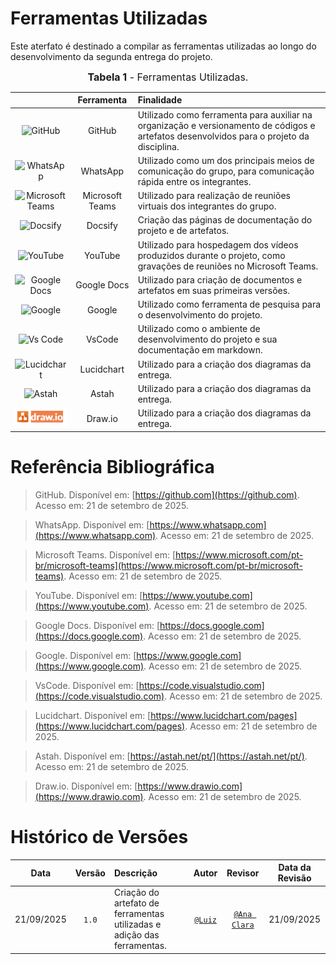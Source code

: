 # Ferramentas Utilizadas

Este aterfato é destinado a compilar as ferramentas utilizadas ao longo do desenvolvimento da segunda entrega do projeto.

<font size="3"><p style="text-align: center"><b>Tabela 1</b> - Ferramentas Utilizadas.</p></font>

|                                                                  |**Ferramenta**|**Finalidade**               |
|:------------------------------------------------------------------:|:----------:|:------------------------|
|<img class="card-img img-fluid rounded" src="https://img.icons8.com/?size=100&id=106562&format=png&color=000000" title="GitHub" width=100>|GitHub| Utilizado como ferramenta para auxiliar na organização e versionamento de códigos e artefatos desenvolvidos para o projeto da disciplina.|
|<img class="card-img img-fluid rounded" src="https://img.icons8.com/?size=100&id=16713&format=png&color=000000" title="WhatsApp" width=100>|WhatsApp| Utilizado como um dos principais meios de comunicação do grupo, para comunicação rápida entre os integrantes.|
|<img class="card-img img-fluid rounded" src="https://img.icons8.com/?size=100&id=zQ92KI7XjZgR&format=png&color=000000" title="Microsoft Teams" width=70>|Microsoft Teams|  Utilizado para realização de reuniões virtuais dos integrantes do grupo.|
|<img width="50" height="50" src="https://docsify.js.org/_media/icon.svg" alt="Docsify"/>|Docsify|Criação das páginas de documentação do projeto e de artefatos.|
|<img class="card-img img-fluid rounded" src="https://img.icons8.com/?size=100&id=19318&format=png&color=000000" title="YouTube" width=100>|YouTube| Utilizado para hospedagem dos vídeos produzidos durante o projeto, como gravações de reuniões no Microsoft Teams.|
|<img class="card-img img-fluid rounded" src="https://img.icons8.com/?size=100&id=30464&format=png&color=000000" title="Google Docs" width=100>|Google Docs| Utilizado para criação de documentos e artefatos em suas primeiras versões.|
|<img class="card-img img-fluid rounded" src="https://img.icons8.com/?size=100&id=17949&format=png&color=000000" title="Google" width=100>|  Google | Utilizado como ferramenta de pesquisa para o desenvolvimento do projeto. |
|<img class="card-img img-fluid rounded" src="https://img.icons8.com/?size=100&id=9OGIyU8hrxW5&format=png&color=000000" title="Vs Code" width=100>| VsCode| Utilizado como o ambiente de desenvolvimento do projeto e sua documentação em markdown.|
|<img class="card-img img-fluid rounded" src="https://cdn-cashy-static-assets.lucidchart.com/lucid/logos/lucidchart.svg" title="Lucidchart" width=100>| Lucidchart| Utilizado para a criação dos diagramas da entrega.|
|<img class="card-img img-fluid rounded" src="https://astah.net/wp-content/uploads/2019/07/Astah_blue.svg" title="Astah" width=100>| Astah| Utilizado para a criação dos diagramas da entrega.|
|<img class="card-img img-fluid rounded" src="../assets/ImgsFerramentasUtilizadas/draw-io.png" title="Draw.io" width=100>| Draw.io| Utilizado para a criação dos diagramas da entrega.|

# Referência Bibliográfica

> GitHub. Disponível em: [https://github.com](https://github.com). Acesso em: 21 de setembro de 2025. 

>  WhatsApp. Disponível em: [https://www.whatsapp.com](https://www.whatsapp.com). Acesso em: 21 de setembro de 2025.   

>  Microsoft Teams. Disponível em: [https://www.microsoft.com/pt-br/microsoft-teams](https://www.microsoft.com/pt-br/microsoft-teams). Acesso em: 21 de setembro de 2025.   

> YouTube. Disponível em: [https://www.youtube.com](https://www.youtube.com). Acesso em: 21 de setembro de 2025.  

> Google Docs. Disponível em: [https://docs.google.com](https://docs.google.com). Acesso em: 21 de setembro de 2025.   

> Google. Disponível em: [https://www.google.com](https://www.google.com). Acesso em: 21 de setembro de 2025.   

> VsCode. Disponível em: [https://code.visualstudio.com](https://code.visualstudio.com). Acesso em: 21 de setembro de 2025.    

> Lucidchart. Disponível em: [https://www.lucidchart.com/pages](https://www.lucidchart.com/pages). Acesso em: 21 de setembro de 2025.  

> Astah. Disponível em: [https://astah.net/pt/](https://astah.net/pt/). Acesso em: 21 de setembro de 2025.  

> Draw.io. Disponível em: [https://www.drawio.com](https://www.drawio.com). Acesso em: 21 de setembro de 2025.  

# Histórico de Versões

| **Data**       | **Versão** | **Descrição**                         | **Autor**                                      | **Revisor**                                      | **Data da Revisão** |
| :--------: | :----: | :-------------------------------- | :----------------------------------------: | :----------------------------------------: | :-------------: |
| 21/09/2025 |  `1.0`   | Criação do artefato de ferramentas utilizadas e adição das ferramentas. | [`@Luiz`](https://github.com/luizfaria1989) | [`@Ana Clara`](https://github.com/anabborges) |   21/09/2025    |
